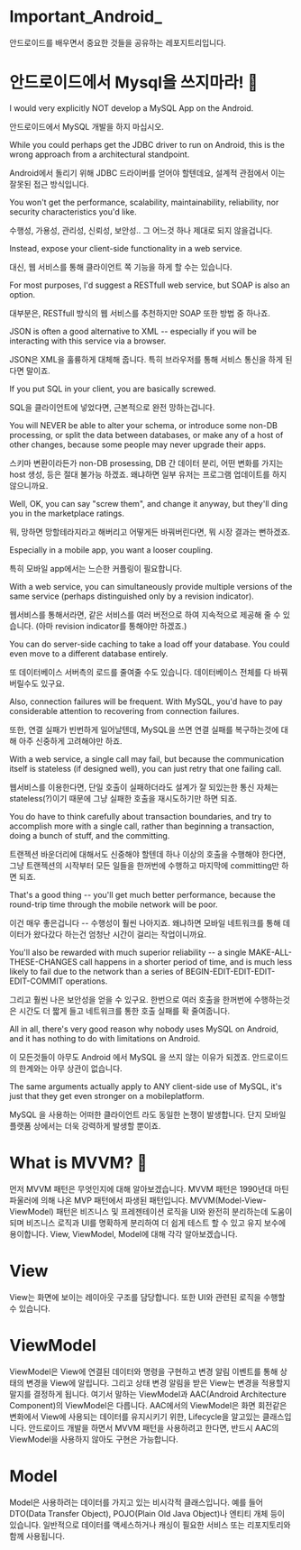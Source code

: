# Important_Android_
안드로이드를 배우면서 중요한 것들을 공유하는 레포지트리입니다.

# 안드로이드에서 Mysql을 쓰지마라! 🧐

I would very explicitly NOT develop a MySQL App on the Android. 

안드로이드에서 MySQL 개발을 하지 마십시오.

While you could perhaps get the JDBC driver to run on Android, this is the wrong approach from a architectural standpoint.

Android에서 돌리기 위해 JDBC 드라이버를 얻어야 할텐데요, 설계적 관점에서 이는 잘못된 접근 방식입니다.

You won't get the performance, scalability, maintainability, reliability, nor security characteristics you'd like. 

수행성, 가용성, 관리성, 신뢰성, 보안성.. 그 어느것 하나 제대로 되지 않을겁니다.

Instead, expose your client-side functionality in a web service.

대신, 웹 서비스를 통해 클라이언트 쪽 기능을 하게 할 수는 있습니다.

For most purposes, I'd suggest a RESTfull web service, but SOAP is also an option.

대부분은, RESTfull 방식의 웹 서비스를 추천하지만 SOAP 또한 방법 중 하나죠.

JSON is often a good alternative to XML -- especially if you will be interacting with this service via a browser. 

JSON은 XML을 훌륭하게 대체해 줍니다. 특히 브라우저를 통해 서비스 통신을 하게 된다면 말이죠.

If you put SQL in your client, you are basically screwed.

SQL을 클라이언트에 넣었다면, 근본적으로 완전 망하는겁니다.

You will NEVER be able to alter your schema, or introduce some non-DB processing, or split the data between databases, or make any of a host of other changes, because some people may never upgrade their apps.

스키마 변환이라든가 non-DB prosessing, DB 간 데이터 분리, 어떤 변화를 가지는 host 생성, 등은 절대 불가능 하겠죠. 왜냐하면 일부 유저는 프로그램 업데이트를 하지 않으니까요.

Well, OK, you can say "screw them", and change it anyway, but they'll ding you in the marketplace ratings. 

뭐, 망하면 망할테라지라고 해버리고 어떻게든 바꿔버린다면, 뭐 시장 결과는 뻔하겠죠.

Especially in a mobile app, you want a looser coupling.

특히 모바일 app에서는 느슨한 커플링이 필요합니다.

With a web service, you can simultaneously provide multiple versions of the same service (perhaps distinguished only by a revision indicator).

웹서비스를 통해서라면, 같은 서비스를 여러 버전으로 하여 지속적으로 제공해 줄 수 있습니다. (아마 revision indicator를 통해야만 하겠죠.)

You can do server-side caching to take a load off your database. You could even move to a different database entirely. 

또 데이터베이스 서버측의 로드를 줄여줄 수도 있습니다. 데이터베이스 전체를 다 바꿔버릴수도 있구요.

Also, connection failures will be frequent. With MySQL, you'd have to pay considerable attention to recovering from connection failures.

또한, 연결 실패가 빈번하게 일어날텐데, MySQL을 쓰면 연결 실패를 복구하는것에 대해 아주 신중하게 고려해야만 하죠.

With a web service, a single call may fail, but because the communication itself is stateless (if designed well), you can just retry that one failing call. 

웹서비스를 이용한다면, 단일 호출이 실패하더라도 설계가 잘 되있는한 통신 자체는 stateless(?)이기 때문에 그냥 실패한 호출을 재시도하기만 하면 되죠.

You do have to think carefully about transaction boundaries, and try to accomplish more with a single call, rather than beginning a transaction, doing a bunch of stuff, and the committing.

트랜젝션 바운더리에 대해서도 신중해야 할텐데 하나 이상의 호출을 수행해야 한다면, 그냥 트랜젝션의 시작부터 모든 일들을 한꺼번에 수행하고 마지막에 committing만 하면 되죠.

That's a good thing -- you'll get much better performance, because the round-trip time through the mobile network will be poor.

이건 매우 좋은겁니다 -- 수행성이 훨씬 나아지죠. 왜냐하면 모바일 네트워크를 통해 데이터가 왔다갔다 하는건 엄청난 시간이 걸리는 작업이니까요.

You'll also be rewarded with much superior reliability -- a single MAKE-ALL-THESE-CHANGES call happens in a shorter period of time, and is much less likely to fail due to the network than a series of BEGIN-EDIT-EDIT-EDIT-EDIT-COMMIT operations. 

그리고 훨씬 나은 보안성을 얻을 수 있구요. 한번으로 여러 호출을 한꺼번에 수행하는것은 시간도 더 짧게 들고 네트워크를 통한 호출 실패를 확 줄여줍니다.

All in all, there's very good reason why nobody uses MySQL on Android, and it has nothing to do with limitations on Android.

이 모든것들이 아무도 Android 에서 MySQL 을 쓰지 않는 이유가 되겠죠. 안드로이드의 한계와는 아무 상관이 없습니다.

The same arguments actually apply to ANY client-side use of MySQL, it's just that they get even stronger on a mobileplatform.

MySQL 을 사용하는 어떠한 클라이언트 라도 동일한 논쟁이 발생합니다. 단지 모바일 플랫폼 상에서는 더욱 강력하게 발생할 뿐이죠.



# What is MVVM? 🧐

먼저 MVVM 패턴은 무엇인지에 대해 알아보겠습니다. MVVM 패턴은 1990년대 마틴 파울러에 의해 나온 MVP 패턴에서 파생된 패턴입니다. MVVM(Model-View-ViewModel) 패턴은 비즈니스 및 프레젠테이션 로직을 UI와 완전히 분리하는데 도움이 되며 비즈니스 로직과 UI를 명확하게 분리하여 더 쉽게 테스트 할 수 있고 유지 보수에 용이합니다. View, ViewModel, Model에 대해 각각 알아보겠습니다.

# View

View는 화면에 보이는 레이아웃 구조를 담당합니다. 또한 UI와 관련된 로직을 수행할 수 있습니다.

# ViewModel

ViewModel은 View에 연결된 데이터와 명령을 구현하고 변경 알림 이벤트를 통해 상태의 변경을 View에 알립니다. 그리고 상태 변경 알림을 받은 View는 변경을 적용할지 말지를 결정하게 됩니다. 여기서 말하는 ViewModel과 AAC(Android Architecture Component)의 ViewModel은 다릅니다. AAC에서의 ViewModel은 화면 회전같은 변화에서 View에 사용되는 데이터를 유지시키기 위한, Lifecycle을 알고있는 클래스입니다. 안드로이드 개발을 하면서 MVVM 패턴을 사용하려고 한다면, 반드시 AAC의 ViewModel을 사용하지 않아도 구현은 가능합니다.

# Model

Model은 사용하려는 데이터를 가지고 있는 비시각적 클래스입니다. 예를 들어 DTO(Data Transfer Object), POJO(Plain Old Java Object)나 엔티티 개체 등이 있습니다. 일반적으로 데이터를 액세스하거나 캐싱이 필요한 서비스 또는 리포지토리와 함께 사용됩니다.












